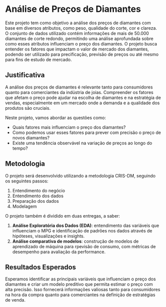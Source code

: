 # Análise de Preços de Diamantes

Este projeto tem como objetivo a análise dos preços de diamantes com base em diversos atributos, como peso, qualidade do corte, cor e clareza. O conjunto de dados utilizado contém informações de mais de 50.000 diamantes de corte redondo, permitindo uma análise aprofundada sobre como esses atributos influenciam o preço dos diamantes. O projeto busca entender os fatores que impactam o valor de mercado dos diamantes, podendo ser utilizado para precificação, previsão de preços ou até mesmo para fins de estudo de mercado.

## Justificativa
A análise dos preços de diamantes é relevante tanto para consumidores quanto para comerciantes da indústria de joias. Compreender os fatores que afetam o preço pode ajudar na escolha de diamantes e na estratégia de vendas, especialmente em um mercado onde a demanda e a qualidade dos produtos são cruciais.

Neste projeto, vamos abordar as questões como:
- Quais fatores mais influenciam o preço dos diamantes?
- Como podemos usar esses fatores para prever com precisão o preço de novos diamantes?
- Existe uma tendência observável na variação de preços ao longo do tempo?

## Metodologia
O projeto será desenvolvido utilizando a metodologia CRIS-DM, seguindo os seguintes passos:
1. Entendimento do negócio
2. Entendimento dos dados
3. Preparação dos dados
4. Modelagem

O projeto também é dividido em duas entregas, a saber:
1. **Análise Exploratória dos Dados (EDA)**: entendimento das variáveis que influenciam o MPG e identificação de padrões nos dados através de hipóteses, visualizações e insights.
2. **Análise comparativa de modelos**: construção de modelos de aprendizado de máquina para rpevisão de consumo, com métricas de desempenho para avaliação da performance.

## Resultados Esperados
Esperamos identificar as principais variáveis que influenciam o preço dos diamantes e criar um modelo preditivo que permita estimar o preço com alta precisão. Isso fornecerá informações valiosas tanto para consumidores na hora da compra quanto para comerciantes na definição de estratégias de venda.
